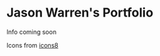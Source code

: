 # Jason Warren's Portfolio

Info coming soon

Icons from [icons8](https://icons8.com/icon/set/logos/color)